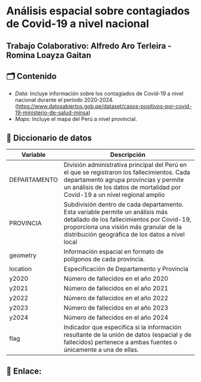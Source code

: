 # Análisis espacial sobre contagiados de Covid-19 a nivel nacional 
## Trabajo Colaborativo: Alfredo Aro Terleira - Romina Loayza Gaitan


## 🗂 Contenido
- *Data*: Incluye información sobre los contagiados de Covid-19 a nivel nacional durante el período 2020-2024. (https://www.datosabiertos.gob.pe/dataset/casos-positivos-por-covid-19-ministerio-de-salud-minsa)
- *Maps*: Incluye el mapa del Perú a nivel provincial. 
  

## 📖 Diccionario de datos
| Variable         | Descripción                                                                                         |
|----------------------|---------------------------------------------------------------------------------------------------------|
| DEPARTAMENTO   | División administrativa principal del Perú en el que se registraron los fallecimientos. Cada departamento agrupa provincias y permite un análisis de los datos de mortalidad por Covid-19 a un nivel regional amplio              |
| PROVINCIA  | Subdivisión dentro de cada departamento. Esta variable permite un análisis más detallado de los fallecimientos por Covid-19, proporciona una visión más granular de la distribución geográfica de los datos a nivel local                           |
| geometry     | Información espacial en formato de polígonos de cada provincia.                               |
| location      | Especificación de Departamento y Provincia                               |
| y2020      | Número de fallecidos en el año 2020                               |
| y2021      | Número de fallecidos en el año 2021                              |
| y2022      | Número de fallecidos en el año 2022                              |
| y2023      | Número de fallecidos en el año 2023       |
| y2024      | Número de fallecidos en el año 2024                               |
| flag      | Indicador que especifica si la información resultante de la unión de datos (espacial y de fallecidos) pertenece a ambas fuentes o únicamente a una de ellas.                              |


## 🔗 Enlace: 
